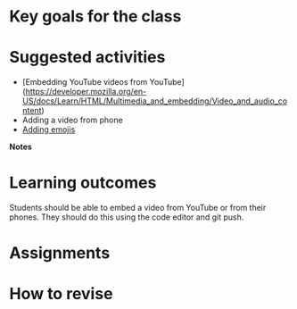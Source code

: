 # Key goals for the class

# Suggested activities
- [Embedding YouTube videos from YouTube] (https://developer.mozilla.org/en-US/docs/Learn/HTML/Multimedia_and_embedding/Video_and_audio_content)
- Adding a video from phone
- [Adding emojis](https://www.w3schools.com/html/html_emojis.asp)

**Notes**

# Learning outcomes
Students should be able to embed a video from YouTube or from their phones. They should do this using the code editor and git push.

# Assignments


# How to revise

